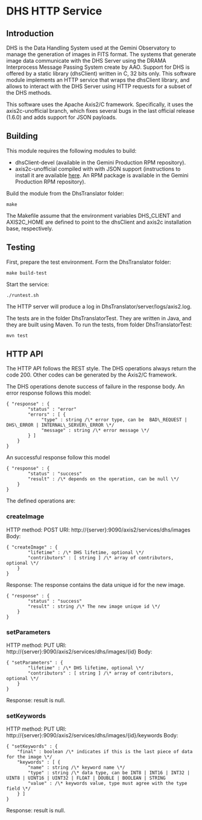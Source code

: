 # DHS HTTP Service
## Introduction
DHS is the Data Handling System used at the Gemini Observatory to manage the generation of images in FITS format. The systems that generate image data communicate with the DHS Server using the DRAMA Interprocess Message Passing System create by AAO. Support for DHS is offered by a static library (dhsClient) written in C, 32 bits only.
This software module implements an HTTP service that wraps the dhsClient library, and allows to interact with the DHS Server using HTTP requests for a subset of the DHS methods.

This software uses the Apache Axis2/C framework. Specifically, it uses the axis2c-unofficial branch, which fixes several bugs in the last official release (1.6.0) and adds support for JSON payloads.

## Building
This module requires the following modules to build:
* dhsClient-devel (available in the Gemini Production RPM repository).
* axis2c-unofficial compiled with with JSON support (instructions to install it are available [here](https://code.google.com/p/axis2c-unofficial/wiki/InstallationManualLinux). An RPM package is available in the Gemini Production RPM repository).

Build the module from the DhsTranslator folder:

`make`

The Makefile assume that the environment variables DHS\_CLIENT and AXIS2C\_HOME are defined to point to the dhsClient and axis2c installation base, respectively.

## Testing
First, prepare the test environment. Form the DhsTranslator folder:

`make build-test`

Start the service:

`./runtest.sh`

The HTTP server will produce a log in DhsTranslator/server/logs/axis2.log.

The tests are in the folder DhsTranslatorTest. They are written in Java, and they are built using Maven.
To run the tests, from folder DhsTranslatorTest:

`mvn test`

## HTTP API
The HTTP API follows the REST style. The DHS operations always return the code 200. Other codes can be generated by the Axis2/C framework.

The DHS operations denote success of failure in the response body. An error response follows this model:

```
{ "response" : {
        "status" : "error"
        "errors" : [ {
             "type" : string /\* error type, can be  BAD\_REQUEST | DHS\_ERROR | INTERNAL\_SERVER\_ERROR \*/
             "message" : string /\* error message \*/
        } ]
    }
}
```

An successful response follow this model

```
{ "response" : {
        "status" : "success"
        "result" : /\* depends on the operation, can be null \*/
    }
}
```

The defined operations are:

### createImage

HTTP method: POST
URI: http://{server}:9090/axis2/services/dhs/images
Body:
```
{ "createImage" : {
        "lifetime" : /\* DHS lifetime, optional \*/
        "contributors" : [ string ] /\* array of contributors, optional \*/
    }
}
```

Response: The response contains the data unique id for the new image.
```
{ "response" : {
        "status" : "success"
        "result" : string /\* The new image unique id \*/
    }
}
```

### setParameters

HTTP method: PUT
URI: http://{server}:9090/axis2/services/dhs/images/{id}
Body:
```
{ "setParameters" : {
        "lifetime" : /\* DHS lifetime, optional \*/
        "contributors" : [ string ] /\* array of contributors, optional \*/
    }
}
```

Response: result is null.

### setKeywords

HTTP method: PUT
URI: http://{server}:9090/axis2/services/dhs/images/{id}/keywords
Body:
```
{ "setKeywords" : { 
    "final" : boolean /\* indicates if this is the last piece of data for the image \*/
    "keywords" : [ {
        "name" : string /\* keyword name \*/
        "type" : string /\* data type, can be INT8 | INT16 | INT32 | UINT8 | UINT16 | UINT32 | FLOAT | DOUBLE | BOOLEAN | STRING
        "value" : /\* keywords value, type must agree with the type field \*/
    } ]
}
```

Response: result is null.
